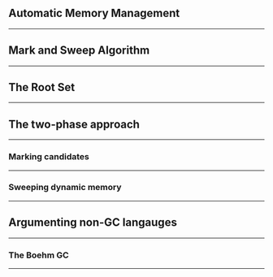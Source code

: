 ## Automatic Memory Management 

---
## Mark and Sweep Algorithm 
---
## The Root Set
---
## The two-phase approach 
---
### Marking candidates
---
### Sweeping dynamic memory 
---
## Argumenting non-GC langauges
---
### The Boehm GC 
---
